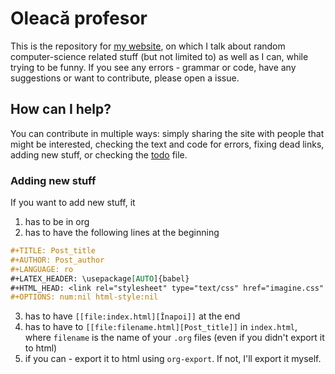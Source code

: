 # Oleacă profesor
This is the repository for [my website](babinion.xyz), on which I talk about random computer-science related stuff (but not limited to) as well as I can, while trying to be funny. If you see any errors - grammar or code, have any suggestions or want to contribute, please open a issue.

## How can I help?
You can contribute in multiple ways: simply sharing the site with people that might be interested, checking the text and code for errors, fixing dead links, adding new stuff, or checking the [todo](todos.md) file.

### Adding new stuff
If you want to add new stuff, it
1. has to be in org
2. has to have the following lines at the beginning
``` org
#+TITLE: Post_title
#+AUTHOR: Post_author
#+LANGUAGE: ro
#+LATEX_HEADER: \usepackage[AUTO]{babel}
#+HTML_HEAD: <link rel="stylesheet" type="text/css" href="imagine.css" />
#+OPTIONS: num:nil html-style:nil
```
3. has to have `[[file:index.html][Înapoi]]` at the end
4. has to have  to `[[file:filename.html][Post_title]]` in `index.html`, where `filename` is the name of your `.org` files (even if you didn't export it to html)
5. if you can - export it to html using `org-export`. If not, I'll export it myself.
